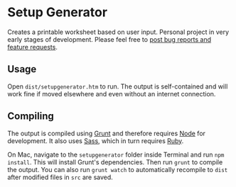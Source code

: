 # Setup Generator

Creates a printable worksheet based on user input. Personal project in very early stages of development. Please feel free to [post bug reports and feature requests](https://github.com/danfoy/setupgenerator/issues/new).

## Usage

Open `dist/setupgenerator.htm` to run. The output is self-contained and will work fine if moved elsewhere and even without an internet connection.

## Compiling

The output is compiled using [Grunt](http://www.gruntjs.com) and therefore requires [Node](http://www.nodejs.org) for development. It also uses [Sass](http://sass-lang.com), which in turn requires [Ruby](https://www.ruby-lang.org/en/).

On Mac, navigate to the `setupgenerator` folder inside Terminal and run `npm install`. This will install Grunt's dependencies. Then run `grunt` to compile the output. You can also run `grunt watch` to automatically recompile to `dist` after modified files in `src` are saved.

